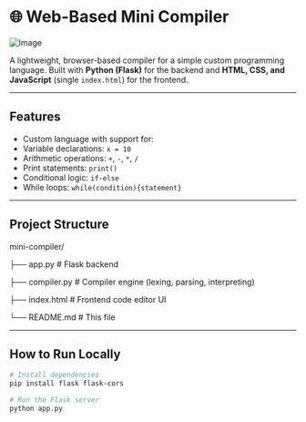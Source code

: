 # 🌐 Web-Based Mini Compiler
![Image](https://github.com/user-attachments/assets/7f665c1f-321f-4ba5-af68-63df3ed8ef24)

A lightweight, browser-based compiler for a simple custom programming language. Built with **Python (Flask)** for the backend and **HTML, CSS, and JavaScript** (single `index.html`) for the frontend.

---
## Features
  - Custom language with support for:
  - Variable declarations: `x = 10`
  - Arithmetic operations: `+`, `-`, `*`, `/`
  - Print statements: `print()`
  - Conditional logic: `if-else`
  - While loops: `while(condition){statement}`
---
## Project Structure
mini-compiler/

├── app.py # Flask backend

├── compiler.py # Compiler engine (lexing, parsing, interpreting)

├── index.html # Frontend code editor UI

└── README.md # This file

---
## How to Run Locally
```bash
# Install dependencies
pip install flask flask-cors

# Run the Flask server
python app.py
